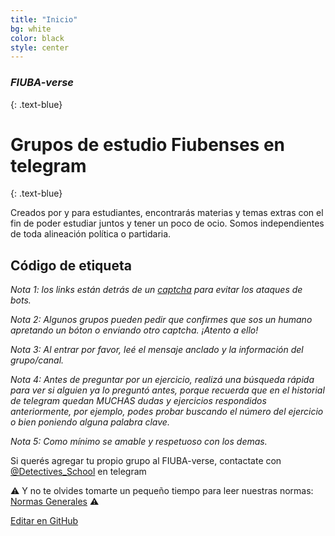 ```yaml
---
title: "Inicio"
bg: white
color: black
style: center
---
```


### *FIUBA-verse*
{: .text-blue}

<span class="fa-stack subtlecircle" style="font-size:100px; background:rgba(169,223,247,0.1)">
  <i class="fa fa-circle fa-stack-2x text-white"></i>
  <i class="fab fa-telegram fa-stack-1x text-blue"></i>
</span>

# Grupos de estudio Fiubenses en telegram
{: .text-blue}


Creados por y para estudiantes, encontrarás materias y temas extras con el fin de poder estudiar juntos y tener un poco de ocio. Somos independientes de toda alineación política o partidaria.

## Código de etiqueta

*Nota 1: los links están detrás de un [captcha](https://www.protectyourlinks.com/) para evitar los ataques de bots.*

*Nota 2: Algunos grupos pueden pedir que confirmes que sos un humano apretando un bóton o enviando otro captcha. ¡Atento a ello!*

*Nota 3: Al entrar por favor, leé el mensaje anclado y la información del grupo/canal.*

*Nota 4: Antes de preguntar por un ejercicio, realizá una búsqueda rápida para ver si alguien ya lo preguntó antes, porque recuerda que en el historial de telegram quedan MUCHAS dudas y ejercicios respondidos anteriormente, por ejemplo, podes probar buscando el número del ejercicio o bien poniendo alguna palabra clave.*

*Nota 5: Como mínimo se amable y respetuoso con los demas.*



Si querés agregar tu propio grupo al FIUBA-verse, contactate con [@Detectives_School](https://t.me/Detectives_School) en telegram

⚠️ Y no te olvides tomarte un pequeño tiempo para leer nuestras normas: [Normas Generales](https://telegra.ph/Normas-Generales-03-27) ⚠️

<span class="editongithub">
	<a href="{{site.github.repository_url}}/blob/master/{{page.path}}">
		<i class="fas fa-pen"></i> Editar en GitHub
	</a>
</span>
